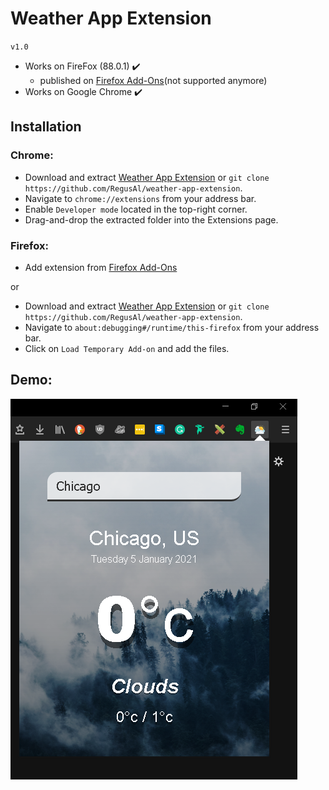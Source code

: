 # Weather App Extension
`v1.0`

* Works on FireFox (88.0.1) ✔️
  - published on <a href="https://addons.mozilla.org/en-US/firefox/addon/weather-app-extension/">Firefox Add-Ons</a>(not supported anymore)
* Works on Google Chrome ✔️

## Installation

### Chrome:

- Download and extract [Weather App Extension](https://github.com/RegusAl/weather-app-extension/archive/main.zip) or `git clone https://github.com/RegusAl/weather-app-extension`.
- Navigate to `chrome://extensions` from your address bar.
- Enable `Developer mode` located in the top-right corner.
- Drag-and-drop the extracted folder into the Extensions page.

### Firefox:

- Add extension from <a href="https://addons.mozilla.org/en-US/firefox/addon/weather-app-extension/">Firefox Add-Ons</a>

 or

- Download and extract [Weather App Extension](https://github.com/RegusAl/weather-app-extension/archive/main.zip) or `git clone https://github.com/RegusAl/weather-app-extension`.
- Navigate to `about:debugging#/runtime/this-firefox` from your address bar.
- Click on `Load Temporary Add-on` and add the files.


## Demo:

<img src="https://github.com/RegusAl/weather-app-extension/blob/main/demo/demo1.png">






 
